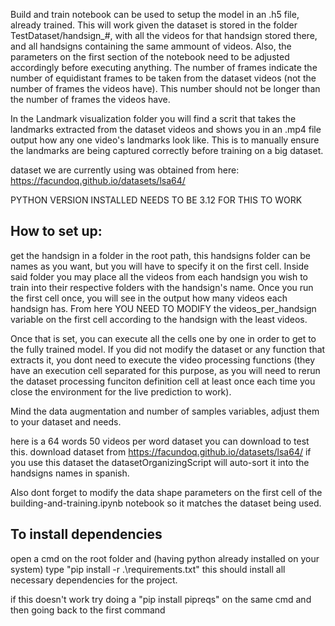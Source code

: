 Build and train notebook can be used to setup the model in an .h5 file, already trained.
This will work given the dataset is stored in the folder TestDataset/handsign_#, with all the videos for that handsign stored there, and all handsigns containing the same ammount of videos.
Also, the parameters on the first section of the notebook need to be adjusted accordingly before executing anything. The number of frames indicate the number of equidistant frames to be taken from the dataset videos (not the number of frames the videos have). This number should not be longer than the number of frames the videos have.

In the Landmark visualization folder you will find a scrit that takes the landmarks extracted from the dataset videos and shows you in an .mp4 file output how any one video's landmarks look like. 
This is to manually ensure the landmarks are being captured correctly before training on a big dataset.


dataset we are currently using was obtained from here: https://facundoq.github.io/datasets/lsa64/

PYTHON VERSION INSTALLED NEEDS TO BE 3.12 FOR THIS TO WORK


How to set up:
-
get the handsign in a folder in the root path, this handsigns folder can be names as you want, but you will have to specify it on the first cell.
Inside said folder you may place all the videos from each handsign you wish to train into their respective folders with the handsign's name.
Once you run the first cell once, you will see in the output how many videos each handsign has. From here YOU NEED TO MODIFY the videos_per_handsign variable on the first cell according to the handsign with the least videos.

Once that is set, you can execute all the cells one by one in order to get to the fully trained model. If you did not modify the dataset or any function that extracts it, you dont need to execute the video processing functions (they have an execution cell separated for this purpose, as you will need to rerun the dataset processing funciton definition cell at least once each time you close the environment for the live prediction to work).

Mind the data augmentation and number of samples variables, adjust them to your dataset and needs.

here is a 64 words 50 videos per word dataset you can download to test this.
download dataset from https://facundoq.github.io/datasets/lsa64/
if you use this dataset the datasetOrganizingScript will auto-sort it into the handsigns names in spanish.


Also dont forget to modify the data shape parameters on the first cell of the building-and-training.ipynb notebook so it matches the dataset being used.

To install dependencies
-
open a cmd on the root folder and (having python already installed on your system) type "pip install -r .\requirements.txt"
this should install all necessary dependencies for the project.

if this doesn't work try doing a "pip install pipreqs" on the same cmd and then going back to the first command
